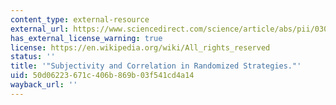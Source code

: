 ```yaml
---
content_type: external-resource
external_url: https://www.sciencedirect.com/science/article/abs/pii/0304406874900378
has_external_license_warning: true
license: https://en.wikipedia.org/wiki/All_rights_reserved
status: ''
title: '"Subjectivity and Correlation in Randomized Strategies."'
uid: 50d06223-671c-406b-869b-03f541cd4a14
wayback_url: ''
---
```

